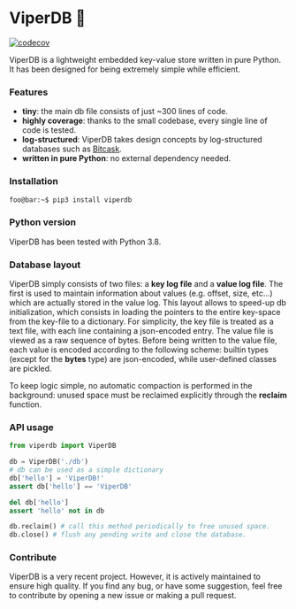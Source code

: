 # ViperDB :snake:

[![codecov](https://codecov.io/gh/ostafen/viperdb/branch/main/graph/badge.svg?token=CXZTXRQ9YS)](https://codecov.io/gh/ostafen/viperdb)

ViperDB is a lightweight embedded key-value store written in pure Python. 
It has been designed for being extremely simple while efficient.

### Features

- **tiny**: the main db file consists of just ~300 lines of code.
- **highly coverage**: thanks to the small codebase, every single line of code is tested.
- **log-structured**: ViperDB takes design concepts by log-structured databases such as [Bitcask](https://docs.riak.com/riak/kv/2.2.3/setup/planning/backend/bitcask/index.html).
- **written in pure Python**: no external dependency needed.

### Installation

```bash
foo@bar:~$ pip3 install viperdb
```

### Python version
ViperDB has been tested with Python 3.8.

### Database layout

ViperDB simply consists of two files: a **key log file** and a **value log file**.
The first is used to maintain information about values (e.g. offset, size, etc...) which are actually stored in the value log.
This layout allows to speed-up db initialization, which consists in loading the pointers to the entire key-space from the key-file to a dictionary. 
For simplicity, the key file is treated as a text file, with each line containing a json-encoded entry.
The value file is viewed as a raw sequence of bytes. Before being written to the value file, each value is encoded according to the following scheme:
builtin types (except for the **bytes** type) are json-encoded, while user-defined classes are pickled.

To keep logic simple, no automatic compaction is performed in the background: unused space must be reclaimed explicitly through the **reclaim** function.

### API usage
```python
from viperdb import ViperDB

db = ViperDB('./db')
# db can be used as a simple dictionary
db['hello'] = 'ViperDB!'
assert db['hello'] == 'ViperDB'

del db['hello']
assert 'hello' not in db

db.reclaim() # call this method periodically to free unused space.
db.close() # flush any pending write and close the database.
```

### Contribute

ViperDB is a very recent project. However, it is actively maintained to ensure high quality.
If you find any bug, or have some suggestion, feel free to contribute by opening a new issue or making a pull request.